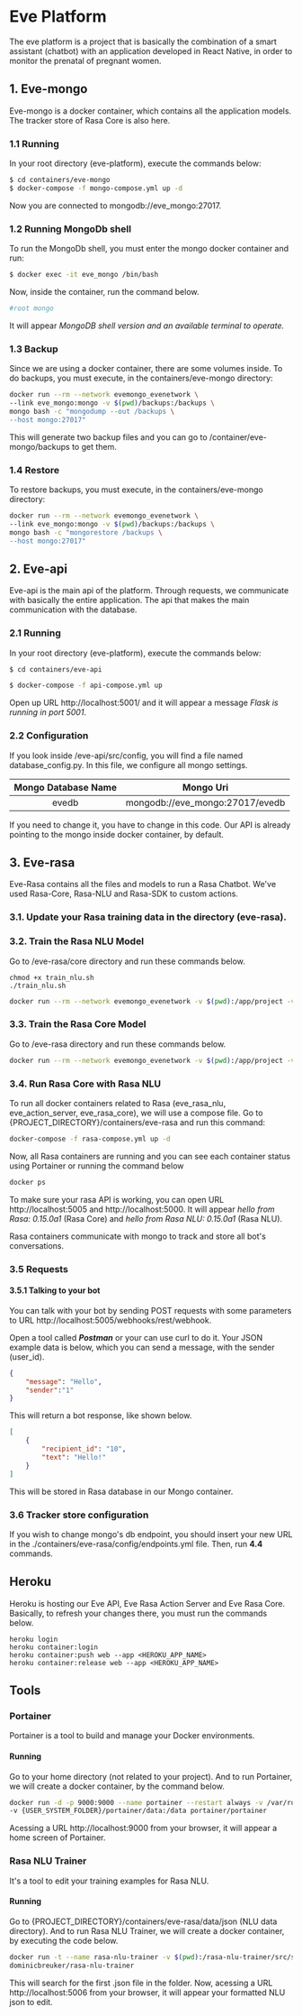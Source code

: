 # Eve Platform
The eve platform is a project that is basically the combination of a smart assistant (chatbot) with an application developed in React Native, in order to monitor the prenatal of pregnant women.

## 1. Eve-mongo
Eve-mongo is a docker container, which contains all the application models. The tracker store of Rasa Core is also here.

### 1.1 Running

In your root directory (eve-platform), execute the commands below:

```sh
$ cd containers/eve-mongo
$ docker-compose -f mongo-compose.yml up -d
```
Now you are connected to mongodb://eve_mongo:27017.

### 1.2 Running MongoDb shell

To run the MongoDb shell, you must enter the mongo docker container and run:

```sh
$ docker exec -it eve_mongo /bin/bash
```
Now, inside the container, run the command below.

```sh
#root mongo
```

It will appear <i>MongoDB shell version and an available terminal to operate.</i>

### 1.3 Backup

Since we are using a docker container, there are some volumes inside. To do backups, you must execute, in the containers/eve-mongo directory:

```sh
docker run --rm --network evemongo_evenetwork \
--link eve_mongo:mongo -v $(pwd)/backups:/backups \
mongo bash -c "mongodump --out /backups \
--host mongo:27017"
```
This will generate two backup files and you can go to /container/eve-mongo/backups to get them. 

### 1.4 Restore

To restore backups, you must execute, in the containers/eve-mongo directory:

```sh
docker run --rm --network evemongo_evenetwork \
--link eve_mongo:mongo -v $(pwd)/backups:/backups \
mongo bash -c "mongorestore /backups \
--host mongo:27017"
```

## 2. Eve-api

Eve-api is the main api of the platform. Through requests, we communicate with basically the entire application. The api that makes the main communication with the database.

### 2.1 Running

In your root directory (eve-platform), execute the commands below:

```sh
$ cd containers/eve-api

$ docker-compose -f api-compose.yml up
```
Open up URL http://localhost:5001/ and it will appear a message <i>Flask is running in port 5001</i>.

### 2.2 Configuration

If you look inside /eve-api/src/config, you will find a file named database_config.py. In this file, we configure all mongo settings.

| Mongo Database Name | Mongo Uri |
| :---: | :---: |
| evedb  | mongodb://eve_mongo:27017/evedb  |

If you need to change it, you have to change in this code. Our API is already pointing to the mongo inside docker container, by default. 

## 3. Eve-rasa
Eve-Rasa contains all the files and models to run a Rasa Chatbot. We've used Rasa-Core, Rasa-NLU and Rasa-SDK to custom actions.

### 3.1. Update your Rasa training data in the directory (eve-rasa).

### 3.2. Train the Rasa NLU Model

Go to /eve-rasa/core directory and run these commands below.

```
chmod +x train_nlu.sh
./train_nlu.sh
```

```sh
docker run --rm --network evemongo_evenetwork -v $(pwd):/app/project -v $(pwd)/models/rasa_nlu:/app/models rasa/rasa_nlu:latest-tensorflow run python -m rasa_nlu.train -c project/config/nlu_config.yml -d project/data/json/nlu.json -o models --fixed_model_name nlu --project current --verbose
```

### 3.3. Train the Rasa Core Model

Go to /eve-rasa directory and run these commands below.

```sh
docker run --rm --network evemongo_evenetwork -v $(pwd):/app/project -v $(pwd)/models/rasa_core:/app/models rasa/rasa_core:latest train --domain project/domain.yml --stories project/data/stories.md --out models --verbose
```

### 3.4. Run Rasa Core with Rasa NLU

To run all docker containers related to Rasa (eve_rasa_nlu, eve_action_server, eve_rasa_core), we will use a compose file. Go to {PROJECT_DIRECTORY}/containers/eve-rasa and run this command:

```sh
docker-compose -f rasa-compose.yml up -d
```
Now, all Rasa containers are running and you can see each container status using Portainer or running the command below

```sh
docker ps
```
To make sure your rasa API is working, you can open URL http://localhost:5005 and http://localhost:5000. It will appear <i> hello from Rasa: 0.15.0a1</i> (Rasa Core) and <i>hello from Rasa NLU: 0.15.0a1</i> (Rasa NLU).

Rasa containers communicate with mongo to track and store all bot's conversations.

### 3.5 Requests

#### 3.5.1 Talking to your bot

You can talk with your bot by sending POST requests with some parameters to URL http://localhost:5005/webhooks/rest/webhook.

Open a tool called <i><b>Postman</b></i> or your can use curl to do it. Your JSON example data is below, which you can send a message, with the sender (user_id). 

```json
{
    "message": "Hello",
    "sender":"1"
}
```
This will return a bot response, like shown below.

```json
[
    {
        "recipient_id": "10",
        "text": "Hello!"
    }
]
```
This will be stored in Rasa database in our Mongo container. 
### 3.6 Tracker store configuration

If you wish to change mongo's db endpoint, you should insert your new URL in the ./containers/eve-rasa/config/endpoints.yml file. Then, run <b>4.4</b> commands.

## Heroku

Heroku is hosting our Eve API, Eve Rasa Action Server and Eve Rasa Core. Basically, to refresh your changes there, you must run the commands below. 

```
heroku login
heroku container:login
heroku container:push web --app <HEROKU_APP_NAME>
heroku container:release web --app <HEROKU_APP_NAME>
```

## Tools

### Portainer

Portainer is a tool to build and manage your Docker environments. 

#### Running

Go to your home directory (not related to your project). And to run Portainer, we will create a docker container, by the command below.

```sh
docker run -d -p 9000:9000 --name portainer --restart always -v /var/run/docker.sock:/var/run/docker.sock
-v {USER_SYSTEM_FOLDER}/portainer/data:/data portainer/portainer
```

Acessing a URL http://localhost:9000 from your browser, it will appear a home screen of Portainer.

### Rasa NLU Trainer

It's a tool to edit your training examples for Rasa NLU.

#### Running

Go to {PROJECT_DIRECTORY}/containers/eve-rasa/data/json (NLU data directory). And to run Rasa NLU Trainer, we will create a docker container, by executing the code below.

```sh
docker run -t --name rasa-nlu-trainer -v $(pwd):/rasa-nlu-trainer/src/state -p 5006:8080 -i \
dominicbreuker/rasa-nlu-trainer
```

This will search for the first .json file in the folder. Now, acessing a URL http://localhost:5006 from your browser, it will appear your formatted NLU json to edit. 

